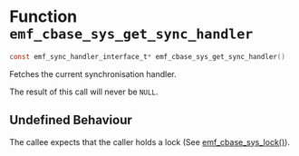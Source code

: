 # Function `emf_cbase_sys_get_sync_handler`

```c
const emf_sync_handler_interface_t* emf_cbase_sys_get_sync_handler()
```

Fetches the current synchronisation handler.

The result of this call will never be `NULL`.

## Undefined Behaviour

The callee expects that the caller holds a lock (See [emf_cbase_sys_lock()](./fn.emf_cbase_sys_lock.md)).
